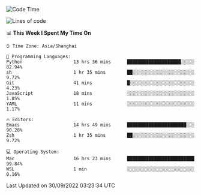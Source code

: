<!--START_SECTION:waka-->
![Code Time](http://img.shields.io/badge/Code%20Time-889%20hrs%2051%20mins-blue)

![Lines of code](https://img.shields.io/badge/From%20Hello%20World%20I%27ve%20Written-22%20Thousand%20lines%20of%20code-blue)

📊 **This Week I Spent My Time On** 

```text
⌚︎ Time Zone: Asia/Shanghai

💬 Programming Languages: 
Python                   13 hrs 36 mins      ████████████████████░░░░░   82.94% 
sh                       1 hr 35 mins        ██░░░░░░░░░░░░░░░░░░░░░░░   9.72% 
Git                      41 mins             █░░░░░░░░░░░░░░░░░░░░░░░░   4.23% 
JavaScript               18 mins             ░░░░░░░░░░░░░░░░░░░░░░░░░   1.85% 
YAML                     11 mins             ░░░░░░░░░░░░░░░░░░░░░░░░░   1.17%

🔥 Editors: 
Emacs                    14 hrs 49 mins      ██████████████████████░░░   90.28% 
Zsh                      1 hr 35 mins        ██░░░░░░░░░░░░░░░░░░░░░░░   9.72%

💻 Operating System: 
Mac                      16 hrs 23 mins      █████████████████████████   99.84% 
WSL                      1 min               ░░░░░░░░░░░░░░░░░░░░░░░░░   0.16%

```


 Last Updated on 30/09/2022 03:23:34 UTC
<!--END_SECTION:waka-->
